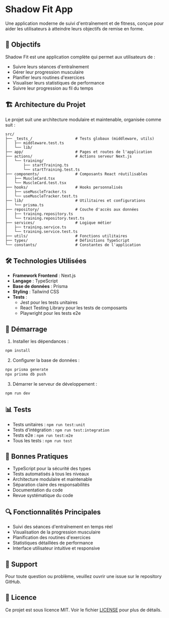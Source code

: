 # Shadow Fit App

Une application moderne de suivi d'entraînement et de fitness, conçue pour aider les utilisateurs à atteindre leurs objectifs de remise en forme.

## 🎯 Objectifs

Shadow Fit est une application complète qui permet aux utilisateurs de :
- Suivre leurs séances d'entraînement
- Gérer leur progression musculaire
- Planifier leurs routines d'exercices
- Visualiser leurs statistiques de performance
- Suivre leur progression au fil du temps

## 🏗️ Architecture du Projet

Le projet suit une architecture modulaire et maintenable, organisée comme suit :

```
src/
├── _tests_/                   # Tests globaux (middleware, utils)
│   ├── middleware.test.ts
│   └── lib/
├── app/                       # Pages et routes de l'application
├── actions/                   # Actions serveur Next.js
│   └── training/
│       ├── startTraining.ts
│       └── startTraining.test.ts
├── components/                # Composants React réutilisables
│   ├── MuscleCard.tsx
│   └── MuscleCard.test.tsx
├── hooks/                     # Hooks personnalisés
│   ├── useMuscleTracker.ts
│   └── useMuscleTracker.test.ts
├── lib/                       # Utilitaires et configurations
│   └── prisma.ts
├── repository/                # Couche d'accès aux données
│   ├── training.repository.ts
│   └── training.repository.test.ts
├── services/                  # Logique métier
│   ├── training.service.ts
│   └── training.service.test.ts
├── utils/                     # Fonctions utilitaires
├── types/                     # Définitions TypeScript
└── constants/                 # Constantes de l'application
```

## 🛠️ Technologies Utilisées

- **Framework Frontend** : Next.js
- **Langage** : TypeScript
- **Base de données** : Prisma
- **Styling** : Tailwind CSS
- **Tests** : 
  - Jest pour les tests unitaires
  - React Testing Library pour les tests de composants
  - Playwright pour les tests e2e

## 🚀 Démarrage

1. Installer les dépendances :
```bash
npm install
```

2. Configurer la base de données :
```bash
npx prisma generate
npx prisma db push
```

3. Démarrer le serveur de développement :
```bash
npm run dev
```

## 📊 Tests

- Tests unitaires : `npm run test:unit`
- Tests d'intégration : `npm run test:integration`
- Tests e2e : `npm run test:e2e`
- Tous les tests : `npm run test`

## 📝 Bonnes Pratiques

- TypeScript pour la sécurité des types
- Tests automatisés à tous les niveaux
- Architecture modulaire et maintenable
- Séparation claire des responsabilités
- Documentation du code
- Revue systématique du code

## 🔍 Fonctionnalités Principales

- Suivi des séances d'entraînement en temps réel
- Visualisation de la progression musculaire
- Planification des routines d'exercices
- Statistiques détaillées de performance
- Interface utilisateur intuitive et responsive

## 📱 Support

Pour toute question ou problème, veuillez ouvrir une issue sur le repository GitHub.

## 📄 Licence

Ce projet est sous licence MIT. Voir le fichier [LICENSE](LICENSE) pour plus de détails.
